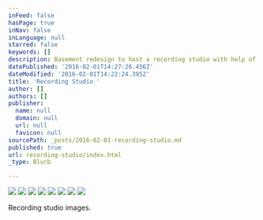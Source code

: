 ```yaml
---
inFeed: false
hasPage: true
inNav: false
inLanguage: null
starred: false
keywords: []
description: Basement redesign to host a recording studio with help of Blackmer Sound.
datePublished: '2016-02-01T14:27:26.456Z'
dateModified: '2016-02-01T14:22:24.395Z'
title: 'Recording Studio '
author: []
authors: []
publisher:
  name: null
  domain: null
  url: null
  favicon: null
sourcePath: _posts/2016-02-01-recording-studio.md
published: true
url: recording-studio/index.html
_type: Blurb

---
```

![](https://the-grid-user-content.s3-us-west-2.amazonaws.com/bcc06ea1-0424-47d5-af49-616ba7a3f021.jpg)
![](https://the-grid-user-content.s3-us-west-2.amazonaws.com/36abeec6-58ef-44bd-aa98-40e93b097e73.jpg)
![](https://the-grid-user-content.s3-us-west-2.amazonaws.com/4b830d3b-c531-48ab-be0b-f6f4d8db6104.jpg)
![](https://the-grid-user-content.s3-us-west-2.amazonaws.com/67803f36-c150-41e6-90c1-fa9497e17125.jpg)
![](https://the-grid-user-content.s3-us-west-2.amazonaws.com/e2f763ac-bca0-4ed2-82e2-6dfa5d25e105.jpg)
![](https://the-grid-user-content.s3-us-west-2.amazonaws.com/6fd9448d-85ec-4a31-8842-0c52e351d5ff.jpg)
![](https://the-grid-user-content.s3-us-west-2.amazonaws.com/e2b49fd0-2e5e-4ab8-9d55-e5ac35aad282.jpg)
![](https://the-grid-user-content.s3-us-west-2.amazonaws.com/6a3851e5-ca58-4f2a-9c92-deb5ebd4d7fa.jpg)

Recording studio images.